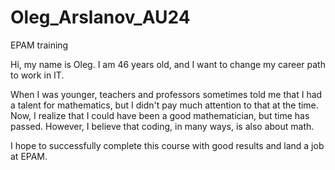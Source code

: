 # Oleg_Arslanov_AU24
EPAM training

Hi, my name is Oleg. I am 46 years old, and I want to change my career path to work in IT.

When I was younger, teachers and professors sometimes told me that I had a talent for mathematics, but I didn't pay much attention to that at the time. Now, I realize that I could have been a good mathematician, but time has passed. However, I believe that coding, in many ways, is also about math.

I hope to successfully complete this course with good results and land a job at EPAM.
